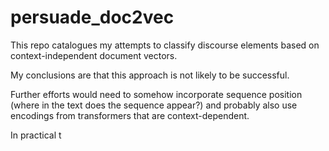 # persuade_doc2vec

This repo catalogues my attempts to classify discourse elements based on context-independent document vectors.

My conclusions are that this approach is not likely to be successful.

Further efforts would need to somehow incorporate sequence position (where in the text does the sequence appear?) and probably also use encodings from transformers that are context-dependent.

In practical t